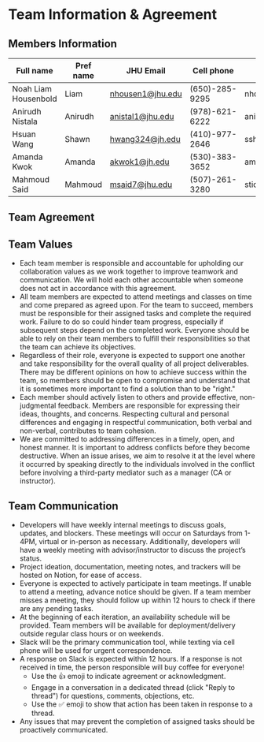 # Team Information & Agreement

## Members Information

| Full name            | Pref name | JHU Email        | Cell phone     | GitHub Username |
|----------------------|-----------|------------------|----------------|-----------------|
| Noah Liam Housenbold | Liam      | nhousen1@jhu.edu | (650)-285-9295 | nhousen1        |
| Anirudh Nistala      | Anirudh   | anistal1@jhu.edu | (978)-621-6222 | anirudh-nistala |
| Hsuan Wang           | Shawn     | hwang324@jh.edu  | (410)-977-2646 | sshhaawwnn111   |
| Amanda Kwok          | Amanda    | akwok1@jh.edu    | (530)-383-3652 | amandakwok28    |
| Mahmoud Said         | Mahmoud   | msaid7@jhu.edu   | (507)-261-3280 | stickms         |

## Team Agreement

## Team Values

- Each team member is responsible and accountable for upholding our collaboration values as we work together to improve teamwork and communication. We will hold each other accountable when someone does not act in accordance with this agreement.
- All team members are expected to attend meetings and classes on time and come prepared as agreed upon. For the team to succeed, members must be responsible for their assigned tasks and complete the required work. Failure to do so could hinder team progress, especially if subsequent steps depend on the completed work. Everyone should be able to rely on their team members to fulfill their responsibilities so that the team can achieve its objectives.
- Regardless of their role, everyone is expected to support one another and take responsibility for the overall quality of all project deliverables. There may be different opinions on how to achieve success within the team, so members should be open to compromise and understand that it is sometimes more important to find a solution than to be "right."
- Each member should actively listen to others and provide effective, non-judgmental feedback. Members are responsible for expressing their ideas, thoughts, and concerns. Respecting cultural and personal differences and engaging in respectful communication, both verbal and non-verbal, contributes to team cohesion.
- We are committed to addressing differences in a timely, open, and honest manner. It is important to address conflicts before they become destructive. When an issue arises, we aim to resolve it at the level where it occurred by speaking directly to the individuals involved in the conflict before involving a third-party mediator such as a manager (CA or instructor).

## Team Communication

- Developers will have weekly internal meetings to discuss goals, updates, and blockers. These meetings will occur on Saturdays from 1-4PM, virtual or in-person as necessary. Additionally, developers will have a weekly meeting with advisor/instructor to discuss the project’s status.
- Project ideation, documentation, meeting notes, and trackers will be hosted on Notion, for ease of access.
- Everyone is expected to actively participate in team meetings. If unable to attend a meeting, advance notice should be given. If a team member misses a meeting, they should follow up within 12 hours to check if there are any pending tasks.
- At the beginning of each iteration, an availability schedule will be provided. Team members will be available for deployment/delivery outside regular class hours or on weekends.
- Slack will be the primary communication tool, while texting via cell phone will be used for urgent correspondence.
- A response on Slack is expected within 12 hours. If a response is not received in time, the person responsible will buy coffee for everyone!
    - Use the 👍 emoji to indicate agreement or acknowledgment.
    - Engage in a conversation in a dedicated thread (click "Reply to thread") for questions, comments, objections, etc.
    - Use the ✅ emoji to show that action has been taken in response to a thread.
- Any issues that may prevent the completion of assigned tasks should be proactively communicated.

